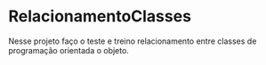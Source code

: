 # RelacionamentoClasses
Nesse projeto faço o teste e treino relacionamento entre classes de programação orientada o objeto.
